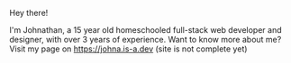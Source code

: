 Hey there!

I'm Johnathan, a 15 year old homeschooled full-stack web developer and designer, with over 3 years of experience.
Want to know more about me? Visit my page on https://johna.is-a.dev (site is not complete yet)
